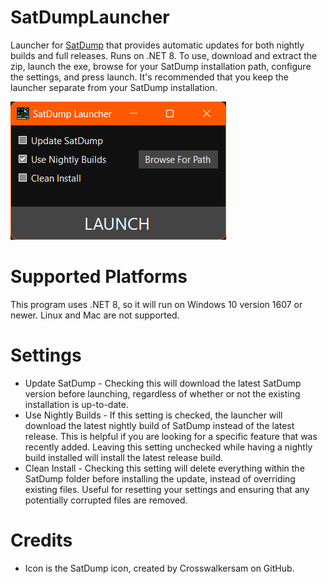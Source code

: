 # SatDumpLauncher
 Launcher for [SatDump](https://github.com/SatDump/SatDump) that provides automatic updates for both nightly builds and full releases. Runs on .NET 8. To use, download and extract the zip, launch the exe, browse for your SatDump installation path, configure the settings, and press launch. It's recommended that you keep the launcher separate from your SatDump installation.
 
 ![](image.png)

# Supported Platforms
 This program uses .NET 8, so it will run on Windows 10 version 1607 or newer. Linux and Mac are not supported.

# Settings
 - Update SatDump - Checking this will download the latest SatDump version before launching, regardless of whether or not the existing installation is up-to-date.
 - Use Nightly Builds - If this setting is checked, the launcher will download the latest nightly build of SatDump instead of the latest release. This is helpful if you are looking for a specific feature that was recently added. Leaving this setting unchecked while having a nightly build installed will install the latest release build.
 - Clean Install - Checking this setting will delete everything within the SatDump folder before installing the update, instead of overriding existing files. Useful for resetting your settings and ensuring that any potentially corrupted files are removed.

# Credits
- Icon is the SatDump icon, created by Crosswalkersam on GitHub.
